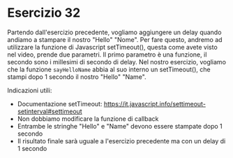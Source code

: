 # Esercizio 32

Partendo dall'esercizio precedente, vogliamo aggiungere un delay quando andiamo a stampare il nostro "Hello" "Nome".
Per fare questo, andremo ad utilizzare la funzione di Javascript setTimeout(), questa come avete visto nel video, prende due parametri.
Il primo parametro è una funzione, il secondo sono i millesimi di secondo di delay.
Nel nostro esercizio, vogliamo che la funzione `sayHelloName` abbia al suo interno un setTimeout(), che stampi dopo 1 secondo il nostro "Hello" "Name".

Indicazioni utili:

- Documentazione setTimeout: https://it.javascript.info/settimeout-setinterval#settimeout
- Non dobbiamo modificare la funzione di callback
- Entrambe le stringhe "Hello" e "Name" devono essere stampate dopo 1 secondo
- Il risultato finale sarà uguale a l'esercizio precedente ma con un delay di 1 secondo
